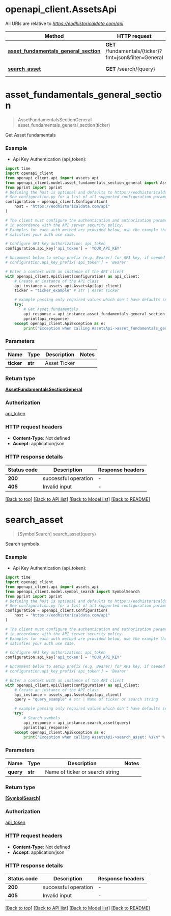 # openapi_client.AssetsApi

All URIs are relative to *https://eodhistoricaldata.com/api*

Method | HTTP request | Description
------------- | ------------- | -------------
[**asset_fundamentals_general_section**](AssetsApi.md#asset_fundamentals_general_section) | **GET** /fundamentals/{ticker}?fmt&#x3D;json&amp;filter&#x3D;General | Get Asset fundamentals
[**search_asset**](AssetsApi.md#search_asset) | **GET** /search/{query} | Search symbols


# **asset_fundamentals_general_section**
> AssetFundamentalsSectionGeneral asset_fundamentals_general_section(ticker)

Get Asset fundamentals

### Example

* Api Key Authentication (api_token):
```python
import time
import openapi_client
from openapi_client.api import assets_api
from openapi_client.model.asset_fundamentals_section_general import AssetFundamentalsSectionGeneral
from pprint import pprint
# Defining the host is optional and defaults to https://eodhistoricaldata.com/api
# See configuration.py for a list of all supported configuration parameters.
configuration = openapi_client.Configuration(
    host = "https://eodhistoricaldata.com/api"
)

# The client must configure the authentication and authorization parameters
# in accordance with the API server security policy.
# Examples for each auth method are provided below, use the example that
# satisfies your auth use case.

# Configure API key authorization: api_token
configuration.api_key['api_token'] = 'YOUR_API_KEY'

# Uncomment below to setup prefix (e.g. Bearer) for API key, if needed
# configuration.api_key_prefix['api_token'] = 'Bearer'

# Enter a context with an instance of the API client
with openapi_client.ApiClient(configuration) as api_client:
    # Create an instance of the API class
    api_instance = assets_api.AssetsApi(api_client)
    ticker = "ticker_example" # str | Asset Ticker

    # example passing only required values which don't have defaults set
    try:
        # Get Asset fundamentals
        api_response = api_instance.asset_fundamentals_general_section(ticker)
        pprint(api_response)
    except openapi_client.ApiException as e:
        print("Exception when calling AssetsApi->asset_fundamentals_general_section: %s\n" % e)
```


### Parameters

Name | Type | Description  | Notes
------------- | ------------- | ------------- | -------------
 **ticker** | **str**| Asset Ticker |

### Return type

[**AssetFundamentalsSectionGeneral**](AssetFundamentalsSectionGeneral.md)

### Authorization

[api_token](../README.md#api_token)

### HTTP request headers

 - **Content-Type**: Not defined
 - **Accept**: application/json


### HTTP response details
| Status code | Description | Response headers |
|-------------|-------------|------------------|
**200** | successful operation |  -  |
**405** | Invalid input |  -  |

[[Back to top]](#) [[Back to API list]](../README.md#documentation-for-api-endpoints) [[Back to Model list]](../README.md#documentation-for-models) [[Back to README]](../README.md)

# **search_asset**
> [SymbolSearch] search_asset(query)

Search symbols

### Example

* Api Key Authentication (api_token):
```python
import time
import openapi_client
from openapi_client.api import assets_api
from openapi_client.model.symbol_search import SymbolSearch
from pprint import pprint
# Defining the host is optional and defaults to https://eodhistoricaldata.com/api
# See configuration.py for a list of all supported configuration parameters.
configuration = openapi_client.Configuration(
    host = "https://eodhistoricaldata.com/api"
)

# The client must configure the authentication and authorization parameters
# in accordance with the API server security policy.
# Examples for each auth method are provided below, use the example that
# satisfies your auth use case.

# Configure API key authorization: api_token
configuration.api_key['api_token'] = 'YOUR_API_KEY'

# Uncomment below to setup prefix (e.g. Bearer) for API key, if needed
# configuration.api_key_prefix['api_token'] = 'Bearer'

# Enter a context with an instance of the API client
with openapi_client.ApiClient(configuration) as api_client:
    # Create an instance of the API class
    api_instance = assets_api.AssetsApi(api_client)
    query = "query_example" # str | Name of ticker or search string

    # example passing only required values which don't have defaults set
    try:
        # Search symbols
        api_response = api_instance.search_asset(query)
        pprint(api_response)
    except openapi_client.ApiException as e:
        print("Exception when calling AssetsApi->search_asset: %s\n" % e)
```


### Parameters

Name | Type | Description  | Notes
------------- | ------------- | ------------- | -------------
 **query** | **str**| Name of ticker or search string |

### Return type

[**[SymbolSearch]**](SymbolSearch.md)

### Authorization

[api_token](../README.md#api_token)

### HTTP request headers

 - **Content-Type**: Not defined
 - **Accept**: application/json


### HTTP response details
| Status code | Description | Response headers |
|-------------|-------------|------------------|
**200** | successful operation |  -  |
**405** | Invalid input |  -  |

[[Back to top]](#) [[Back to API list]](../README.md#documentation-for-api-endpoints) [[Back to Model list]](../README.md#documentation-for-models) [[Back to README]](../README.md)

